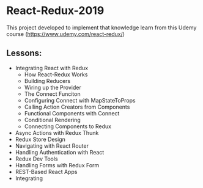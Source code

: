 # React-Redux-2019
This project developed to implement that knowledge learn from this Udemy course (https://www.udemy.com/react-redux/)

## Lessons:
*   Integrating React with Redux
    *   How React-Redux Works
    *   Building Reducers
    *   Wiring up the Provider
    *   The Connect Funciton
    *   Configuring Connect with MapStateToProps
    *   Calling Action Creators from Components
    *   Functional Components with Connect
    *   Conditional Rendering
    *   Connecting Components to Redux
*   Async Actions with Redux Thunk
*   Redux Store Design
*   Navigating with React Router
*   Handling Authentication with React
*   Redux Dev Tools
*   Handling Forms with Redux Form
*   REST-Based React Apps
*   Integrating
